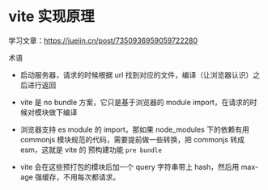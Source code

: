 # vite 实现原理

学习文章：https://juejin.cn/post/7350936959059722280

术语

- 启动服务器，请求的时候根据 url 找到对应的文件，编译（让浏览器认识）之后进行返回

- vite 是 no bundle 方案，它只是基于浏览器的 module import，在请求的时候对模块做下编译

- 浏览器支持 es module 的 import，那如果 node_modules 下的依赖有用 commonjs 模块规范的代码，需要提前做一些转换，把 commonjs 转成 esm，这就是 vite 的 预构建功能 `pre bundle`

- vite 会在这些预打包的模块后加一个 query 字符串带上 hash，然后用 max-age 强缓存，不用每次都请求。
